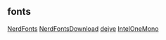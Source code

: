 #

## fonts
[NerdFonts](https://www.nerdfonts.com/#home)
[NerdFontsDownload](https://www.nerdfonts.com/font-downloads)
[dejve](https://www.programmingfonts.org/#dejavu)
[IntelOneMono](https://github.com/intel/intel-one-mono/releases)

